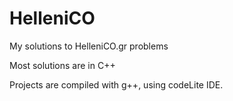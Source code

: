 # HelleniCO
My solutions to HelleniCO.gr problems

Most solutions are in C++

Projects are compiled with g++, using codeLite IDE.

